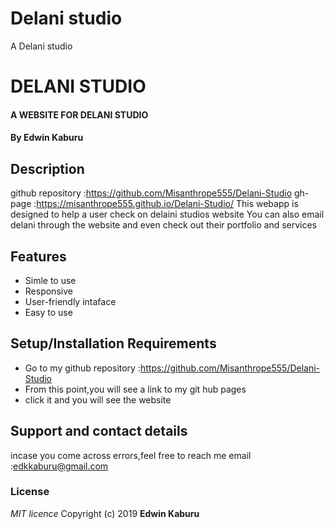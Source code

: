 # Delani studio
A Delani studio
# DELANI STUDIO
#### A WEBSITE FOR DELANI STUDIO
#### By **Edwin Kaburu**
## Description
github repository :https://github.com/Misanthrope555/Delani-Studio
gh-page :https://misanthrope555.github.io/Delani-Studio/
This webapp is designed to help a user check on delaini studios website
You can also email delani through the website and even check out their portfolio and services
## Features
* Simle to use
* Responsive
* User-friendly intaface
* Easy to use
## Setup/Installation Requirements
* Go to my github repository :https://github.com/Misanthrope555/Delani-Studio
* From this point,you will see a link to my git hub pages
* click it and you will see the website
## Support and contact details
 incase you come across errors,feel free to reach me
email :edkkaburu@gmail.com
### License
*MIT licence*
Copyright (c) 2019 **Edwin Kaburu**
